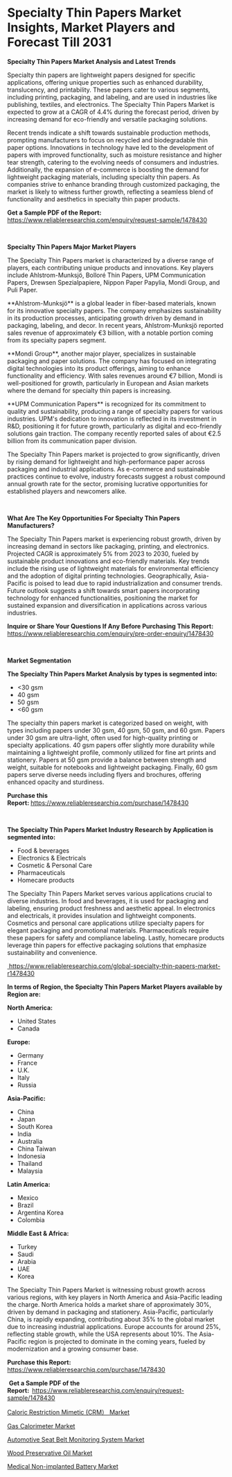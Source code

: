 <p><h1>Specialty Thin Papers Market Insights, Market Players and Forecast Till 2031</h1></p><p><strong>Specialty Thin Papers Market Analysis and Latest Trends</strong></p>
<p><p>Specialty thin papers are lightweight papers designed for specific applications, offering unique properties such as enhanced durability, translucency, and printability. These papers cater to various segments, including printing, packaging, and labeling, and are used in industries like publishing, textiles, and electronics. The Specialty Thin Papers Market is expected to grow at a CAGR of 4.4% during the forecast period, driven by increasing demand for eco-friendly and versatile packaging solutions.</p><p>Recent trends indicate a shift towards sustainable production methods, prompting manufacturers to focus on recycled and biodegradable thin paper options. Innovations in technology have led to the development of papers with improved functionality, such as moisture resistance and higher tear strength, catering to the evolving needs of consumers and industries. Additionally, the expansion of e-commerce is boosting the demand for lightweight packaging materials, including specialty thin papers. As companies strive to enhance branding through customized packaging, the market is likely to witness further growth, reflecting a seamless blend of functionality and aesthetics in specialty thin paper products.</p></p>
<p><strong>Get a Sample PDF of the Report:&nbsp;</strong> <a href="https://www.reliableresearchiq.com/enquiry/request-sample/1478430?utm_campaign=99&utm_medium=2&utm_source=Github&utm_content=ia&utm_term=28092024&utm_id=specialty-thin-papers">https://www.reliableresearchiq.com/enquiry/request-sample/1478430</a></p>
<p>&nbsp;</p>
<p><strong>Specialty Thin Papers Major Market Players</strong></p>
<p><p>The Specialty Thin Papers market is characterized by a diverse range of players, each contributing unique products and innovations. Key players include Ahlstrom-Munksjö, Bolloré Thin Papers, UPM Communication Papers, Drewsen Spezialpapiere, Nippon Paper Papylia, Mondi Group, and Puli Paper.</p><p>**Ahlstrom-Munksjö** is a global leader in fiber-based materials, known for its innovative specialty papers. The company emphasizes sustainability in its production processes, anticipating growth driven by demand in packaging, labeling, and decor. In recent years, Ahlstrom-Munksjö reported sales revenue of approximately €3 billion, with a notable portion coming from its specialty papers segment.</p><p>**Mondi Group**, another major player, specializes in sustainable packaging and paper solutions. The company has focused on integrating digital technologies into its product offerings, aiming to enhance functionality and efficiency. With sales revenues around €7 billion, Mondi is well-positioned for growth, particularly in European and Asian markets where the demand for specialty thin papers is increasing.</p><p>**UPM Communication Papers** is recognized for its commitment to quality and sustainability, producing a range of specialty papers for various industries. UPM's dedication to innovation is reflected in its investment in R&D, positioning it for future growth, particularly as digital and eco-friendly solutions gain traction. The company recently reported sales of about €2.5 billion from its communication paper division.</p><p>The Specialty Thin Papers market is projected to grow significantly, driven by rising demand for lightweight and high-performance paper across packaging and industrial applications. As e-commerce and sustainable practices continue to evolve, industry forecasts suggest a robust compound annual growth rate for the sector, promising lucrative opportunities for established players and newcomers alike.</p></p>
<p>&nbsp;</p>
<p><strong>What Are The Key Opportunities For Specialty Thin Papers Manufacturers?</strong></p>
<p><p>The Specialty Thin Papers market is experiencing robust growth, driven by increasing demand in sectors like packaging, printing, and electronics. Projected CAGR is approximately 5% from 2023 to 2030, fueled by sustainable product innovations and eco-friendly materials. Key trends include the rising use of lightweight materials for environmental efficiency and the adoption of digital printing technologies. Geographically, Asia-Pacific is poised to lead due to rapid industrialization and consumer trends. Future outlook suggests a shift towards smart papers incorporating technology for enhanced functionalities, positioning the market for sustained expansion and diversification in applications across various industries.</p></p>
<p><strong>Inquire or Share Your Questions If Any Before Purchasing This Report:</strong> <a href="https://www.reliableresearchiq.com/enquiry/pre-order-enquiry/1478430?utm_campaign=99&utm_medium=2&utm_source=Github&utm_content=ia&utm_term=28092024&utm_id=specialty-thin-papers">https://www.reliableresearchiq.com/enquiry/pre-order-enquiry/1478430</a></p>
<p>&nbsp;</p>
<p><strong>Market Segmentation</strong></p>
<p><strong>The Specialty Thin Papers Market Analysis by types is segmented into:</strong></p>
<p><ul><li><30 gsm</li><li>40 gsm</li><li>50 gsm</li><li><60 gsm</li></ul></p>
<p><p>The specialty thin papers market is categorized based on weight, with types including papers under 30 gsm, 40 gsm, 50 gsm, and 60 gsm. Papers under 30 gsm are ultra-light, often used for high-quality printing or specialty applications. 40 gsm papers offer slightly more durability while maintaining a lightweight profile, commonly utilized for fine art prints and stationery. Papers at 50 gsm provide a balance between strength and weight, suitable for notebooks and lightweight packaging. Finally, 60 gsm papers serve diverse needs including flyers and brochures, offering enhanced opacity and sturdiness.</p></p>
<p><strong>Purchase this Report:&nbsp;</strong><a href="https://www.reliableresearchiq.com/purchase/1478430?utm_campaign=99&utm_medium=2&utm_source=Github&utm_content=ia&utm_term=28092024&utm_id=specialty-thin-papers">https://www.reliableresearchiq.com/purchase/1478430</a></p>
<p>&nbsp;</p>
<p><strong>The Specialty Thin Papers Market Industry Research by Application is segmented into:</strong></p>
<p><ul><li>Food & beverages</li><li>Electronics & Electricals</li><li>Cosmetic & Personal Care</li><li>Pharmaceuticals</li><li>Homecare products</li></ul></p>
<p><p>The Specialty Thin Papers Market serves various applications crucial to diverse industries. In food and beverages, it is used for packaging and labeling, ensuring product freshness and aesthetic appeal. In electronics and electricals, it provides insulation and lightweight components. Cosmetics and personal care applications utilize specialty papers for elegant packaging and promotional materials. Pharmaceuticals require these papers for safety and compliance labeling. Lastly, homecare products leverage thin papers for effective packaging solutions that emphasize sustainability and convenience.</p></p>
<p><a href="https://www.reliableresearchiq.com/global-specialty-thin-papers-market-r1478430?utm_campaign=99&utm_medium=2&utm_source=Github&utm_content=ia&utm_term=28092024&utm_id=specialty-thin-papers">&nbsp;https://www.reliableresearchiq.com/global-specialty-thin-papers-market-r1478430</a></p>
<p><strong>In terms of Region, the Specialty Thin Papers Market Players available by Region are:</strong></p>
<p>
    <p> <strong> North America: </strong>
        <ul>
            <li>United States</li>
            <li>Canada</li>
        </ul>
        </p> 
    <p> <strong> Europe: </strong>
        <ul>
            <li>Germany</li>
            <li>France</li>
            <li>U.K.</li>
            <li>Italy</li>
            <li>Russia</li>
        </ul>
        </p> 
    <p> <strong> Asia-Pacific: </strong>
        <ul>
            <li>China</li>
            <li>Japan</li>
            <li>South Korea</li>
            <li>India</li>
            <li>Australia</li>
            <li>China Taiwan</li>
            <li>Indonesia</li>
            <li>Thailand</li>
            <li>Malaysia</li>
        </ul>
        </p> 
    <p> <strong> Latin America: </strong>
        <ul>
            <li>Mexico</li>
            <li>Brazil</li>
            <li>Argentina Korea</li>
            <li>Colombia</li>
        </ul>
        </p> 
    <p> <strong> Middle East & Africa: </strong>
        <ul>
            <li>Turkey</li>
            <li>Saudi</li>
            <li>Arabia</li>
            <li>UAE</li>
            <li>Korea</li>
        </ul>
    </p>
    </p>
<p><p>The Specialty Thin Papers Market is witnessing robust growth across various regions, with key players in North America and Asia-Pacific leading the charge. North America holds a market share of approximately 30%, driven by demand in packaging and stationery. Asia-Pacific, particularly China, is rapidly expanding, contributing about 35% to the global market due to increasing industrial applications. Europe accounts for around 25%, reflecting stable growth, while the USA represents about 10%. The Asia-Pacific region is projected to dominate in the coming years, fueled by modernization and a growing consumer base.</p></p>
<p><strong>Purchase this Report: </strong><a href="https://www.reliableresearchiq.com/purchase/1478430?utm_campaign=99&utm_medium=2&utm_source=Github&utm_content=ia&utm_term=28092024&utm_id=specialty-thin-papers">https://www.reliableresearchiq.com/purchase/1478430</a></p>
<p>&nbsp;<strong>Get a Sample PDF of the Report:&nbsp;&nbsp;</strong><a href="https://www.reliableresearchiq.com/enquiry/request-sample/1478430?utm_campaign=99&utm_medium=2&utm_source=Github&utm_content=ia&utm_term=28092024&utm_id=specialty-thin-papers">https://www.reliableresearchiq.com/enquiry/request-sample/1478430</a></p>
<p><strong></strong></p>
<p><p><a href="https://github.com/avice8be4ca/Market-Research-Report-List-1/blob/main/caloric-restriction-mimetic-crm-market.md?utm_campaign=99&utm_medium=2&utm_source=Github&utm_content=ia&utm_term=28092024&utm_id=specialty-thin-papers">Caloric Restriction Mimetic (CRM） Market</a></p><p><a href="https://www.linkedin.com/pulse/global-gas-calorimeter-market-trends-analysis-future-growth-prospects-mxumc?utm_campaign=99&utm_medium=2&utm_source=Github&utm_content=ia&utm_term=28092024&utm_id=specialty-thin-papers">Gas Calorimeter Market</a></p><p><a href="https://github.com/Sidorelashyti476/Market-Research-Report-List-1/blob/main/automotive-seat-belt-monitoring-system-market.md?utm_campaign=99&utm_medium=2&utm_source=Github&utm_content=ia&utm_term=28092024&utm_id=specialty-thin-papers">Automotive Seat Belt Monitoring System Market</a></p><p><a href="https://www.linkedin.com/pulse/how-wood-preservative-oil-market-evolved-key-trends-regional-dynamics-gyasc?utm_campaign=99&utm_medium=2&utm_source=Github&utm_content=ia&utm_term=28092024&utm_id=specialty-thin-papers">Wood Preservative Oil Market</a></p><p><a href="https://issuu.com/reportprime-2/docs/medical-non-implanted-battery-marke_2b51bc1c42e770?utm_campaign=99&utm_medium=2&utm_source=Github&utm_content=ia&utm_term=28092024&utm_id=specialty-thin-papers">Medical Non-implanted Battery Market</a></p></p>